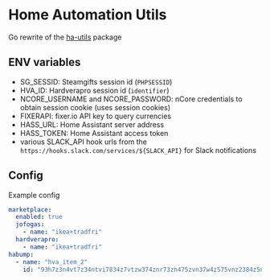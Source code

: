 # Home Automation Utils

Go rewrite of the [ha-utils](https://github.com/klajbard/ha-utils) package

## ENV variables
- SG_SESSID: Steamgifts session id (`PHPSESSID`)
- HVA_ID: Hardverapro session id (`identifier`)
- NCORE_USERNAME and NCORE_PASSWORD: nCore credentials to obtain session cookie (uses session cookies)
- FIXERAPI: fixer.io API key to query currencies
- HASS_URL: Home Assistant server address
- HASS_TOKEN: Home Assistant access token
- various SLACK_API hook urls from the `https://hooks.slack.com/services/${SLACK_API}` for Slack notifications


## Config

Example config

```yaml
marketplace:
  enabled: true
  jofogas: 
    - name: "ikea+tradfri"
  hardverapro:
    - name: "ikea+tradfri"
habump:
  - name: "hva_item_2"
    id: "93h7z3n4vt7z34ntvi7834z7vtzw374znr73zn475zvn37w4z575vnz2384z5nvi"
```
